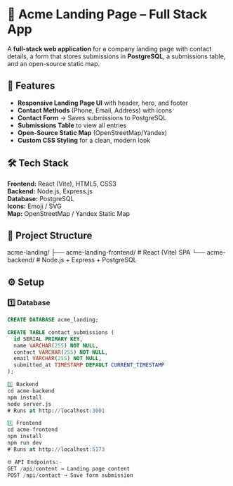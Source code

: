 # 🌟 Acme Landing Page – Full Stack App

A **full-stack web application** for a company landing page with contact details, a form that stores submissions in **PostgreSQL**, a submissions table, and an open-source static map.

## 🚀 Features
- **Responsive Landing Page UI** with header, hero, and footer  
- **Contact Methods** (Phone, Email, Address) with icons  
- **Contact Form** → Saves submissions to PostgreSQL  
- **Submissions Table** to view all entries  
- **Open-Source Static Map** (OpenStreetMap/Yandex)  
- **Custom CSS Styling** for a clean, modern look  

## 🛠 Tech Stack
**Frontend:** React (Vite), HTML5, CSS3  
**Backend:** Node.js, Express.js  
**Database:** PostgreSQL  
**Icons:** Emoji / SVG  
**Map:** OpenStreetMap / Yandex Static Map  

## 📂 Project Structure
acme-landing/
├── acme-landing-frontend/ # React (Vite) SPA
└── acme-backend/ # Node.js + Express + PostgreSQL


## ⚙️ Setup
### 1️⃣ Database
```sql
CREATE DATABASE acme_landing;

CREATE TABLE contact_submissions (
  id SERIAL PRIMARY KEY,
  name VARCHAR(255) NOT NULL,
  contact VARCHAR(255) NOT NULL,
  email VARCHAR(255) NOT NULL,
  submitted_at TIMESTAMP DEFAULT CURRENT_TIMESTAMP
);

2️⃣ Backend
cd acme-backend
npm install
node server.js
# Runs at http://localhost:3001

3️⃣ Frontend
cd acme-frontend
npm install
npm run dev
# Runs at http://localhost:5173

🌐 API Endpoints:-
GET /api/content → Landing page content
POST /api/contact → Save form submission


